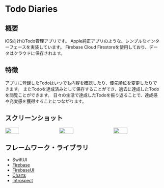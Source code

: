 # Todo Diaries
## 概要
iOS向けのTodo管理アプリです。
Apple純正アプリのような、シンプルなインターフェースを実装しています。
Firebase Cloud Firestoreを使用しており、データはクラウドに保存されます。

## 特徴
アプリに登録したTodoはいつでも内容を確認したり、優先順位を変更したりできます。
またTodoを達成済みとして保存することができ、過去に達成したTodoを閲覧ことができます。
日々の生活で達成したTodoを振り返ることで、達成感や充実感を獲得することにつながります。

## スクリーンショット
<div style="display: flex; justify-content: space-between;">
  <img style="display: block; width: 30%;" src="https://i.imgur.com/2HiRfkt.png"/>
  <img style="display: block; width: 30%;" src="https://i.imgur.com/XEs2h02.png"/>
  <img style="display: block; width: 30%;" src="https://i.imgur.com/wSTTtei.png"/>
</div>

## フレームワーク・ライブラリ
- SwiftUI
- [Firebase](https://github.com/firebase/firebase-ios-sdk)
- [FirebaseUI](https://github.com/firebase/FirebaseUI-iOS)
- [Charts](https://github.com/danielgindi/Charts)
- [Introspect](https://github.com/siteline/SwiftUI-Introspect)
